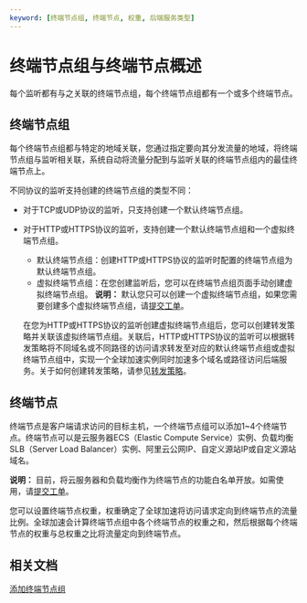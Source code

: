 ```yaml
---
keyword: [终端节点组, 终端节点, 权重, 后端服务类型]
---
```


# 终端节点组与终端节点概述

每个监听都有与之关联的终端节点组，每个终端节点组都有一个或多个终端节点。

## 终端节点组

每个终端节点组都与特定的地域关联，您通过指定要向其分发流量的地域，将终端节点组与监听相关联，系统自动将流量分配到与监听关联的终端节点组内的最佳终端节点上。

不同协议的监听支持创建的终端节点组的类型不同：

-   对于TCP或UDP协议的监听，只支持创建一个默认终端节点组。
-   对于HTTP或HTTPS协议的监听，支持创建一个默认终端节点组和一个虚拟终端节点组。

    -   默认终端节点组：创建HTTP或HTTPS协议的监听时配置的终端节点组为默认终端节点组。
    -   虚拟终端节点组：在您创建监听后，您可以在终端节点组页面手动创建虚拟终端节点组。
    **说明：** 默认您只可以创建一个虚拟终端节点组，如果您需要创建多个虚拟终端节点组，请[提交工单](https://workorder-intl.console.aliyun.com/?spm=5176.11182188.console-base-top.dworkorder.18ae4882n3v6ZW#/ticket/createIndex)。

    在您为HTTP或HTTPS协议的监听创建虚拟终端节点组后，您可以创建转发策略并关联该虚拟终端节点组。关联后，HTTP或HTTPS协议的监听可以根据转发策略将不同域名或不同路径的访问请求转发至对应的默认终端节点组或虚拟终端节点组中，实现一个全球加速实例同时加速多个域名或路径访问后端服务。关于如何创建转发策略，请参见[转发策略](/intl.zh-CN/用户指南/终端节点组与终端节点/转发策略.md)。


## 终端节点

终端节点是客户端请求访问的目标主机，一个终端节点组可以添加1~4个终端节点。终端节点可以是云服务器ECS（Elastic Compute Service）实例、负载均衡SLB（Server Load Balancer）实例、阿里云公网IP、自定义源站IP或自定义源站域名。

**说明：** 目前，将云服务器和负载均衡作为终端节点的功能白名单开放。如需使用，请[提交工单](https://workorder-intl.console.aliyun.com/?spm=5176.11182188.console-base-top.dworkorder.18ae4882n3v6ZW#/ticket/createIndex)。

您可以设置终端节点权重，权重确定了全球加速将访问请求定向到终端节点的流量比例。全球加速会计算终端节点组中各个终端节点的权重之和，然后根据每个终端节点的权重与总权重之比将流量定向到终端节点。

## 相关文档

[添加终端节点组](/intl.zh-CN/用户指南/终端节点组与终端节点/设置终端节点组.md)


